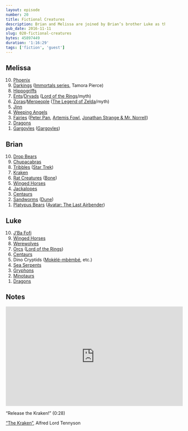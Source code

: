 ```yaml
---
layout: episode
number: 20
title: Fictional Creatures
description: Brian and Melissa are joined by Brian’s brother Luke as they discuss their favorite fictional creatures.
pub_date: 2016-11-11
slug: 020-fictional-creatures
bytes: 45897449
duration: '1:16:29'
tags: ['fiction', 'guest']
---
```


<h2>Melissa</h2>
<ol reversed>
<li><a href="https://en.m.wikipedia.org/wiki/Phoenix_(mythology)">Phoenix</a></li>
<li><a href="http://tamorapierce.wikia.com/wiki/Darking">Darkings</a> (<a href="https://www.goodreads.com/series/49863-the-immortals">Immortals series</a>, Tamora Pierce)</li>
<li><a href="https://en.m.wikipedia.org/wiki/Hippogriff">Hippogriffs</a></li>
<li><a href="https://en.m.wikipedia.org/wiki/Ent">Ents</a>/<a href="https://en.m.wikipedia.org/wiki/Dryad">Dryads</a> (<a href="https://www.goodreads.com/series/66175-the-lord-of-the-rings">Lord of the Rings</a>/myth)</li>
<li><a href="http://zelda.wikia.com/wiki/Zora">Zoras</a>/<a href="https://en.m.wikipedia.org/wiki/Merfolk">Merpeople</a> (<a href="https://en.m.wikipedia.org/wiki/The_Legend_of_Zelda">The Legend of Zelda</a>/myth)</li>
<li><a href="https://en.m.wikipedia.org/wiki/Jinn">Jinn</a></li>
<li><a href="https://en.m.wikipedia.org/wiki/Weeping_Angel">Weeping Angels</a></li>
<li><a href="https://en.m.wikipedia.org/wiki/Fairy">Fairies</a> (<a href="https://www.goodreads.com/book/show/34268.Peter_Pan">Peter Pan</a>, <a href="https://www.goodreads.com/series/42742-artemis-fowl">Artemis Fowl</a>, <a href="https://www.goodreads.com/book/show/14201.Jonathan_Strange_Mr_Norrell">Jonathan Strange & Mr. Norrell</a>)</li>
<li><a href="https://en.m.wikipedia.org/wiki/Dragon">Dragons</a></li>
<li><a href="http://disney.wikia.com/wiki/Manhattan_Clan">Gargoyles</a> (<a href="https://www.themoviedb.org/tv/1719-gargoyles">Gargoyles</a>)</li>
</ol>

<h2>Brian</h2>
<ol reversed>
<li><a href="https://en.m.wikipedia.org/wiki/Drop_bear">Drop Bears</a></li>
<li><a href="https://en.m.wikipedia.org/wiki/Chupacabra">Chupacabras</a></li>
<li><a href="https://en.m.wikipedia.org/wiki/Tribble">Tribbles</a> (<a href="https://www.themoviedb.org/tv/253-star-trek">Star Trek</a>)</li>
<li><a href="https://en.m.wikipedia.org/wiki/Kraken">Kraken</a></li>
<li><a href="http://boneville.wikia.com/wiki/Rat_Creatures">Rat Creatures</a> (<a href="https://www.goodreads.com/book/show/92143.Bone">Bone</a>)</li>
<li><a href="https://en.m.wikipedia.org/wiki/Flying_horses">Winged Horses</a></li>
<li><a href="https://en.m.wikipedia.org/wiki/Jackalope">Jackalopes</a></li>
<li><a href="https://en.m.wikipedia.org/wiki/Centaur">Centaurs</a></li>
<li><a href="https://en.m.wikipedia.org/wiki/Sandworm_(Dune)">Sandworms</a> (<a href="https://www.goodreads.com/series/45935-dune">Dune</a>)</li>
<li><a href="http://avatar.wikia.com/wiki/Platypus_bear">Platypus Bears</a> (<a href="https://www.themoviedb.org/tv/246-avatar-the-last-airbender">Avatar: The Last Airbender</a>)</li>
</ol>

<h2>Luke</h2>
<ol reversed>
<li><a href="https://en.m.wikipedia.org/wiki/Jba_Fofi">J’Ba Fofi</a></li>
<li><a href="https://en.m.wikipedia.org/wiki/Flying_horses">Winged Horses</a></li>
<li><a href="https://en.m.wikipedia.org/wiki/Werewolf">Werewolves</a></li>
<li><a href="https://en.m.wikipedia.org/wiki/Orc">Orcs</a> (<a href="https://www.goodreads.com/series/66175-the-lord-of-the-rings">Lord of the Rings</a>)</li>
<li><a href="https://en.m.wikipedia.org/wiki/Centaur">Centaurs</a></li>
<li>Dino Cryptids (<a href="https://en.m.wikipedia.org/wiki/Mokele-mbembe">Mokèlé-mbèmbé</a>, etc.)</li>
<li><a href="https://en.m.wikipedia.org/wiki/Sea_serpent">Sea Serpents</a></li>
<li><a href="https://en.m.wikipedia.org/wiki/Griffin">Gryphons</a></li>
<li><a href="https://en.m.wikipedia.org/wiki/Minotaur">Minotaurs</a></li>
<li><a href="https://en.m.wikipedia.org/wiki/Dragon">Dragons</a></li>
</ol>

<h2>Notes</h2>
<iframe class="video-embed" width="560" height="315" src="https://www.youtube.com/embed/gb2zIR2rvRQ?t=28s" frameborder="0" allowfullscreen></iframe>
<p>“Release the Kraken!” (0:28)</p>

<p><a href="http://www.victorianweb.org/authors/tennyson/kraken.html">“The Kraken”</a>, Alfred Lord Tennyson</p>